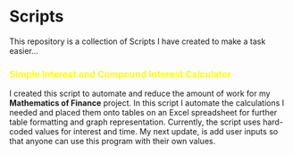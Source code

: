 <h1>Scripts</h1>
  <p>This repository is a collection of Scripts I have created to make a task easier...</p>
  
<h3 style="color: yellow;">Simple Interest and Compound Interest Calculator</h3>
  <p>I created this script to automate and reduce the amount of work for my <b>Mathematics of Finance</b> project. In this script I automate the calculations I needed and placed them onto tables on an Excel spreadsheet for further table formatting and graph representation. Currently, the script uses hard-coded values for interest and time. My next update, is add user inputs so that anyone can use this program with their own values.</p>

